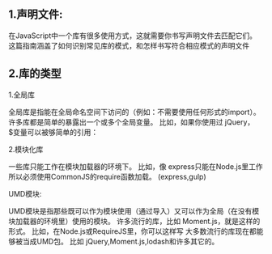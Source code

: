 ## 1.声明文件:

   在JavaScript中一个库有很多使用方式，这就需要你书写声明文件去匹配它们。 这篇指南涵盖了如何识别常见库的模式，和怎样书写符合相应模式的声明文件

## 2.库的类型

1.全局库

   全局库是指能在全局命名空间下访问的（例如：不需要使用任何形式的import）。 许多库都是简单的暴露出一个或多个全局变量。 比如，如果你使用过 jQuery，$变量可以被够简单的引用：

2.模块化库

  一些库只能工作在模块加载器的环境下。 比如，像 express只能在Node.js里工作所以必须使用CommonJS的require函数加载。
  (express,gulp)


UMD模块:

UMD模块是指那些既可以作为模块使用（通过导入）又可以作为全局（在没有模块加载器的环境里）使用的模块。 许多流行的库，比如 Moment.js，就是这样的形式。 比如，在Node.js或RequireJS里，你可以这样写
大多数流行的库现在都能够被当成UMD包。 比如 jQuery,Moment.js,lodash和许多其它的。